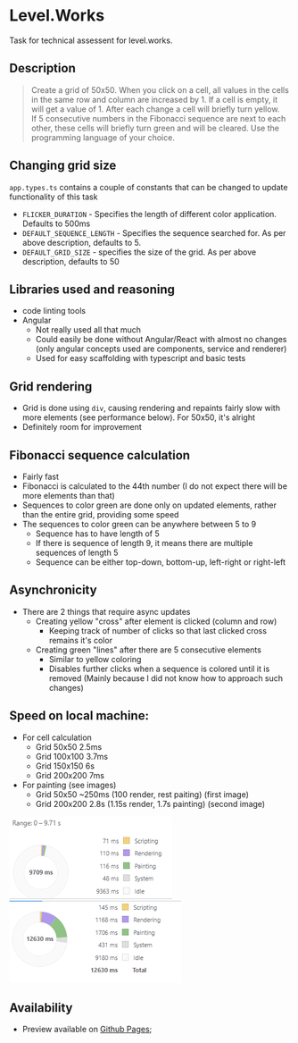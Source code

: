 # Level.Works

Task for technical assessent for level.works.

## Description

> Create a grid of 50x50. When you click on a cell, all values in the
> cells in the same row and column are increased by 1. If a cell is
> empty, it will get a value of 1. After each change a cell will briefly
> turn yellow.  
> If 5 consecutive numbers in the Fibonacci sequence
> are next to each other, these cells will briefly turn green and will
> be cleared. Use the programming language of your choice.

## Changing grid size

`app.types.ts` contains a couple of constants that can be changed to update functionality of this task

-   `FLICKER_DURATION` - Specifies the length of different color application. Defaults to 500ms
-   `DEFAULT_SEQUENCE_LENGTH` - Specifies the sequence searched for. As per above description, defaults to 5.
-   `DEFAULT_GRID_SIZE` - specifies the size of the grid. As per above description, defaults to 50

## Libraries used and reasoning

-   code linting tools
-   Angular
    -   Not really used all that much
    -   Could easily be done without Angular/React with almost no changes (only angular concepts used are components, service and renderer)
    -   Used for easy scaffolding with typescript and basic tests

## Grid rendering

-   Grid is done using `div`, causing rendering and repaints fairly slow with more elements (see performance below). For 50x50, it's alright
-   Definitely room for improvement

## Fibonacci sequence calculation

-   Fairly fast
-   Fibonacci is calculated to the 44th number (I do not expect there will be more elements than that)
-   Sequences to color green are done only on updated elements, rather than the entire grid, providing some speed
-   The sequences to color green can be anywhere between 5 to 9
    -   Sequence has to have length of 5
    -   If there is sequence of length 9, it means there are multiple sequences of length 5
    -   Sequence can be either top-down, bottom-up, left-right or right-left

## Asynchronicity

-   There are 2 things that require async updates
    -   Creating yellow "cross" after element is clicked (column and row)
        -   Keeping track of number of clicks so that last clicked cross remains it's color
    -   Creating green "lines" after there are 5 consecutive elements
        -   Similar to yellow coloring
        -   Disables further clicks when a sequence is colored until it is removed (Mainly because I did not know how to approach such changes)

## Speed on local machine:

-   For cell calculation
    -   Grid 50x50 2.5ms
    -   Grid 100x100 3.7ms
    -   Grid 150x150 6s
    -   Grid 200x200 7ms
-   For painting (see images)
    -   Grid 50x50 ~250ms (100 render, rest paiting) (first image)
    -   Grid 200x200 2.8s (1.15s render, 1.7s painting) (second image)

![Perf 50 by 50](perf/50by50.png)
![Perf 200 by 200](perf/200by200.png)

## Availability

-   Preview available on [Github Pages](https://simproch.github.io/level.works/);
